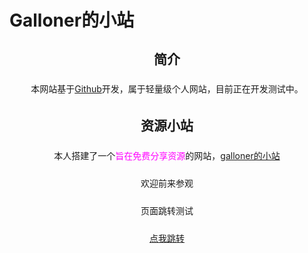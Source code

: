 # Galloner的小站

<div id="body">

## 简介

本网站基于[Github](https://github.com/)开发，属于轻量级个人网站，目前正在开发测试中。

## 资源小站

本人搭建了一个<font color="#FF00FF">旨在免费分享资源</font>的网站，[galloner的小站](https://galloner.wegal.top)

欢迎前来参观

页面跳转测试

[点我跳转](/net/小站.html)







</div>

<style type="text/css">
    body{
        background:url("https://api.ixiaowai.cn/api/api.php") !important;
    }
    		#body{
			height: 660px;
			width:95%;
			max-width: 980px;
			border-radius:9px;
			text-align: center; 
			line-height: 30px;/*文字水平居中*/
			margin:auto;/*div水平居中*/

		}
</style>

